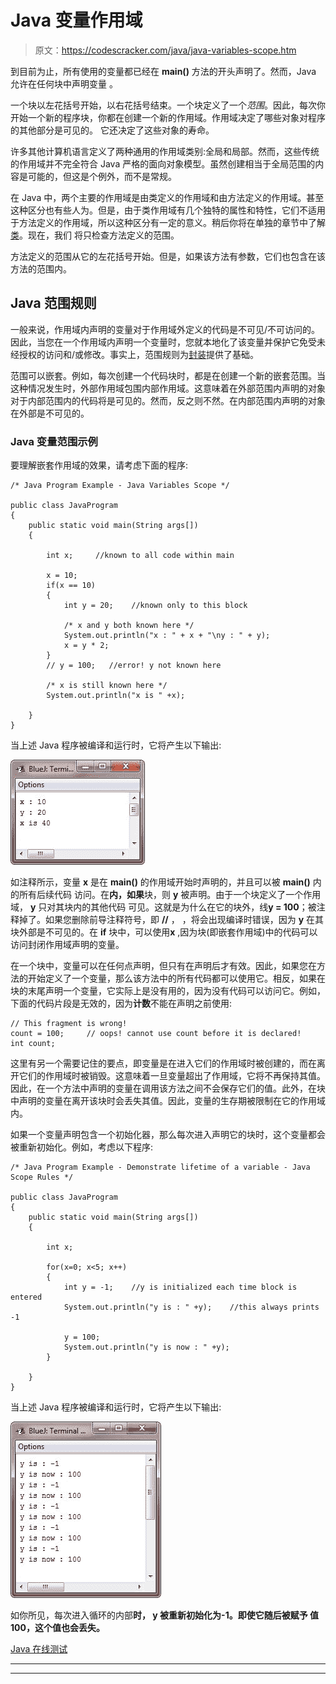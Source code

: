# Java 变量作用域

> 原文：<https://codescracker.com/java/java-variables-scope.htm>

到目前为止，所有使用的变量都已经在 **main()** 方法的开头声明了。然而，Java 允许在任何块中声明变量 。

一个块以左花括号开始，以右花括号结束。一个块定义了一个*范围*。因此，每次你开始一个新的程序块，你都在创建一个新的作用域。作用域决定了哪些对象对程序的其他部分是可见的。 它还决定了这些对象的寿命。

许多其他计算机语言定义了两种通用的作用域类别:全局和局部。然而，这些传统的作用域并不完全符合 Java 严格的面向对象模型。虽然创建相当于全局范围的内容是可能的，但这是个例外，而不是常规。

在 Java 中，两个主要的作用域是由类定义的作用域和由方法定义的作用域。甚至这种区分也有些人为。但是，由于类作用域有几个独特的属性和特性，它们不适用于方法定义的作用域，所以这种区分有一定的意义。稍后你将在单独的章节中了解[类](/java/java-classes.htm)。现在，我们 将只检查方法定义的范围。

方法定义的范围从它的左花括号开始。但是，如果该方法有参数，它们也包含在该方法的范围内。

## Java 范围规则

一般来说，作用域内声明的变量对于作用域外定义的代码是不可见/不可访问的。因此，当您在一个作用域内声明一个变量时，您就本地化了该变量并保护它免受未经授权的访问和/或修改。事实上，范围规则为[封装](/java/java-encapsulation.htm)提供了基础。

范围可以嵌套。例如，每次创建一个代码块时，都是在创建一个新的嵌套范围。当这种情况发生时，外部作用域包围内部作用域。这意味着在外部范围内声明的对象对于内部范围内的代码将是可见的。然而，反之则不然。在内部范围内声明的对象在外部是不可见的。

### Java 变量范围示例

要理解嵌套作用域的效果，请考虑下面的程序:

```
/* Java Program Example - Java Variables Scope */

public class JavaProgram
{   
    public static void main(String args[])
    {

        int x;     //known to all code within main

        x = 10;
        if(x == 10)
        {
            int y = 20;    //known only to this block

            /* x and y both known here */
            System.out.println("x : " + x + "\ny : " + y);
            x = y * 2;
        }
        // y = 100;   //error! y not known here

        /* x is still known here */
        System.out.println("x is " +x);

    }
}
```

当上述 Java 程序被编译和运行时，它将产生以下输出:

![java variable scope](img/e1d4a1df1e5bb1154540fc76bbffa290.png)

如注释所示，变量 **x** 是在 **main()** 的作用域开始时声明的，并且可以被 **main()** 内的所有后续代码 访问。在**内，如果**块，则 **y** 被声明。由于一个块定义了一个作用域， **y** 只对其块内的其他代码 可见。这就是为什么在它的块外，线**y = 100**；被注释掉了。如果您删除前导注释符号，即 **//** ， ，将会出现编译时错误，因为 **y** 在其块外部是不可见的。在 **if** 块中，可以使用**x** ,因为块(即嵌套作用域)中的代码可以访问封闭作用域声明的变量。

在一个块中，变量可以在任何点声明，但只有在声明后才有效。因此，如果您在方法的开始定义了一个变量，那么该方法中的所有代码都可以使用它。相反，如果在块的末尾声明一个变量，它实际上是没有用的，因为没有代码可以访问它。例如，下面的代码片段是无效的，因为**计数**不能在声明之前使用:

```
// This fragment is wrong!
count = 100;     // oops! cannot use count before it is declared!
int count;
```

这里有另一个需要记住的要点，即变量是在进入它们的作用域时被创建的，而在离开它们的作用域时被销毁。这意味着一旦变量超出了作用域，它将不再保持其值。因此，在一个方法中声明的变量在调用该方法之间不会保存它们的值。此外，在块中声明的变量在离开该块时会丢失其值。因此，变量的生存期被限制在它的作用域内。

如果一个变量声明包含一个初始化器，那么每次进入声明它的块时，这个变量都会被重新初始化。例如，考虑以下程序:

```
/* Java Program Example - Demonstrate lifetime of a variable - Java Scope Rules */

public class JavaProgram
{   
    public static void main(String args[])
    {

        int x;

        for(x=0; x<5; x++)
        {
            int y = -1;    //y is initialized each time block is entered
            System.out.println("y is : " +y);    //this always prints -1

            y = 100;
            System.out.println("y is now : " +y);
        }

    }
}
```

当上述 Java 程序被编译和运行时，它将产生以下输出:

![java scope rules](img/b20d60d7753280563aa3e8f28604ee79.png)

如你所见，每次进入循环的内部**时， **y** 被重新初始化为-1。即使它随后被赋予 值 100，这个值也会丢失。**

[Java 在线测试](/exam/showtest.php?subid=1)

* * *

* * *